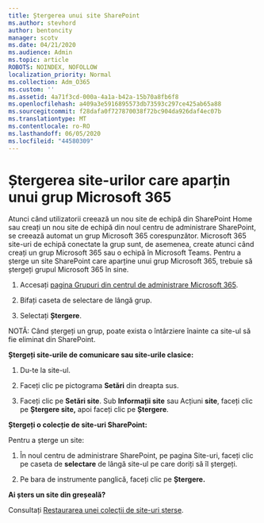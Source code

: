 ```yaml
---
title: Ștergerea unui site SharePoint
ms.author: stevhord
author: bentoncity
manager: scotv
ms.date: 04/21/2020
ms.audience: Admin
ms.topic: article
ROBOTS: NOINDEX, NOFOLLOW
localization_priority: Normal
ms.collection: Adm_O365
ms.custom: ''
ms.assetid: 4a71f3cd-000a-4a1a-b42a-15b70a8fb6f8
ms.openlocfilehash: a409a3e5916895573db73593c297ce425ab65a88
ms.sourcegitcommit: f28dafa0f727870038f72bc904da926daf4ec07b
ms.translationtype: MT
ms.contentlocale: ro-RO
ms.lasthandoff: 06/05/2020
ms.locfileid: "44580309"
---
```

# <a name="delete-sites-that-belong-to-a-microsoft-365-group"></a>Ștergerea site-urilor care aparțin unui grup Microsoft 365

Atunci când utilizatorii creează un nou site de echipă din SharePoint Home sau creați un nou site de echipă din noul centru de administrare SharePoint, se creează automat un grup Microsoft 365 corespunzător. Microsoft 365 site-uri de echipă conectate la grup sunt, de asemenea, create atunci când creați un grup Microsoft 365 sau o echipă în Microsoft Teams. Pentru a șterge un site SharePoint care aparține unui grup Microsoft 365, trebuie să ștergeți grupul Microsoft 365 în sine. 
  
1. Accesați [pagina Grupuri din centrul de administrare Microsoft 365](https://portal.office.com/adminportal/home#/groups).
    
2. Bifați caseta de selectare de lângă grup.
    
3. Selectați **Ștergere**.
    
NOTĂ: Când ștergeți un grup, poate exista o întârziere înainte ca site-ul să fie eliminat din SharePoint.
  
**Ștergeți site-urile de comunicare sau site-urile clasice:**

1. Du-te la site-ul.
  
2. Faceți clic pe pictograma **Setări** din dreapta sus. 
  
3. Faceți clic pe **Setări site**. Sub **Informații site** sau Acțiuni **site**, faceți clic pe **Ștergere site,** apoi faceți clic pe **Ștergere**.
  
**Ștergeți o colecție de site-uri SharePoint:**

Pentru a șterge un site:
  
1. În noul centru de administrare SharePoint, pe pagina Site-uri, faceți clic pe caseta de **selectare** de lângă site-ul pe care doriți să îl ștergeți. 
    
2. Pe bara de instrumente panglică, faceți clic pe **Ștergere.**
    
**Ai șters un site din greșeală?**

Consultați [Restaurarea unei colecții de site-uri șterse](https://go.microsoft.com/fwlink/?linkid=867660).
  

